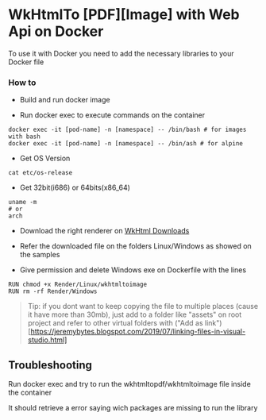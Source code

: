 # WkHtmlTo [PDF][Image] with Web Api on Docker

To use it with Docker you need to add the necessary libraries to your Docker file

### How to
- Build and run docker image

- Run docker exec to execute commands on the container
```console
docker exec -it [pod-name] -n [namespace] -- /bin/bash # for images with bash
docker exec -it [pod-name] -n [namespace] -- /bin/ash # for alpine
```

- Get OS Version
```console
cat etc/os-release
```

- Get 32bit(i686) or 64bits(x86_64)
```console
uname -m
# or
arch
```

- Download the right renderer on [WkHtml Downloads](https://wkhtmltopdf.org/downloads.html)

- Refer the downloaded file on the folders Linux/Windows as showed on the samples

- Give permission and delete Windows exe on Dockerfile with the lines
```console
RUN chmod +x Render/Linux/wkhtmltoimage
RUN rm -rf Render/Windows
```

>Tip: if you dont want to keep copying the file to multiple places (cause it have more than 30mb), just add to a folder like "assets" on root project and refer to other virtual folders with ("Add as link")[https://jeremybytes.blogspot.com/2019/07/linking-files-in-visual-studio.html]

## Troubleshooting

Run docker exec and try to run the wkhtmltopdf/wkhtmltoimage file inside the container

It should retrieve a error saying wich packages are missing to run the library
